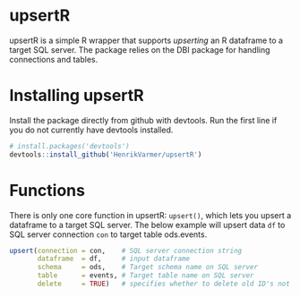 # upsertR
upsertR is a simple R wrapper that supports *upserting* an R dataframe to a target SQL server. The package relies on the DBI package for handling connections and tables. 

# Installing upsertR
Install the package directly from github with devtools. Run the first line if you do not currently have devtools installed. 

```R
# install.packages('devtools') 
devtools::install_github('HenrikVarmer/upsertR')
```

# Functions 
There is only one core function in upsertR: ```upsert()```, which lets you upsert a dataframe to a target SQL server. The below example will upsert data ```df``` to SQL server connection ```con``` to target table ods.events.

```R
upsert(connection = con,    # SQL server connection string
       dataframe  = df,     # input dataframe
       schema     = ods,    # Target schema name on SQL server
       table      = events, # Target table name on SQL server
       delete     = TRUE)   # specifies whether to delete old ID's not present in input DF. TRUE deletes
```
